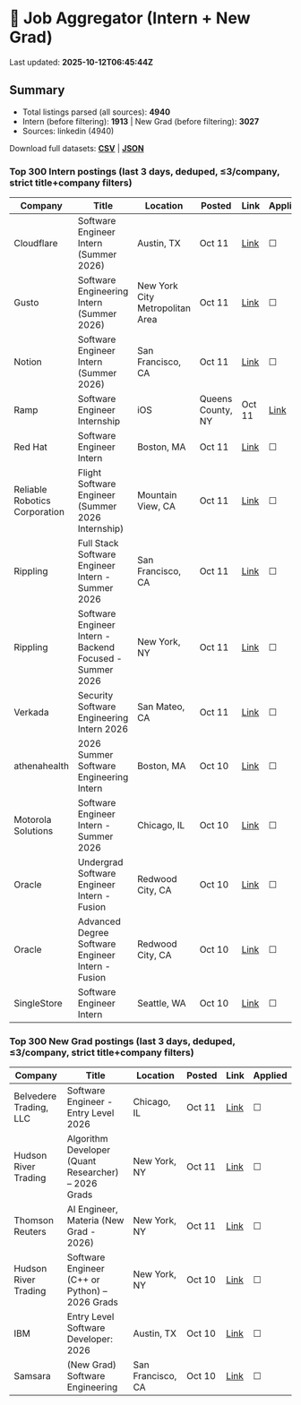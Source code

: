 # 🔎 Job Aggregator (Intern + New Grad)

Last updated: **2025-10-12T06:45:44Z**

## Summary
- Total listings parsed (all sources): **4940**
- Intern (before filtering): **1913** | New Grad (before filtering): **3027**
- Sources: linkedin (4940)

Download full datasets: **[CSV](data/jobs.csv)** | **[JSON](data/jobs.json)**

### Top 300 Intern postings (last 3 days, deduped, ≤3/company, strict title+company filters)
| Company | Title | Location | Posted | Link | Applied |
|---|---|---|---|---|---|
| Cloudflare | Software Engineer Intern (Summer 2026) | Austin, TX | Oct 11 | [Link](https://www.linkedin.com/jobs/view/software-engineer-intern-summer-2026-at-cloudflare-4291192756?position=10&pageNum=0&refId=RIgjeq6incglhYpTRI1w6w%3D%3D&trackingId=Y4Qf9JWpw1WcWCRKue5sAw%3D%3D) | ☐ |
| Gusto | Software Engineering Intern (Summer 2026) | New York City Metropolitan Area | Oct 11 | [Link](https://www.linkedin.com/jobs/view/software-engineering-intern-summer-2026-at-gusto-4303229478?position=5&pageNum=2&refId=6OOga%2FJApt218QyzQ0rRsQ%3D%3D&trackingId=5DExvuX1c3mvX4Zsm1OIhQ%3D%3D) | ☐ |
| Notion | Software Engineer Intern (Summer 2026) | San Francisco, CA | Oct 11 | [Link](https://www.linkedin.com/jobs/view/software-engineer-intern-summer-2026-at-notion-4282336464?position=6&pageNum=0&refId=cxTwzemvsWMuPFukiy9jzw%3D%3D&trackingId=3h3L8zjkp37YFN1PBkcoNA%3D%3D) | ☐ |
| Ramp | Software Engineer Internship | iOS | Queens County, NY | Oct 11 | [Link](https://www.linkedin.com/jobs/view/software-engineer-internship-ios-at-ramp-4292803810?position=2&pageNum=5&refId=b%2FDF0WsyDR8yuFoaTl5QVw%3D%3D&trackingId=75u0OF8LeR%2BpnMMG%2FOc%2FqQ%3D%3D) | ☐ |
| Red Hat | Software Engineer Intern | Boston, MA | Oct 11 | [Link](https://www.linkedin.com/jobs/view/software-engineer-intern-at-red-hat-4292691759?position=9&pageNum=0&refId=wPkz9bPxAv5KFTHFRMi8ng%3D%3D&trackingId=O4aU1%2F0gBpF8BJqpqHJ0%2FQ%3D%3D) | ☐ |
| Reliable Robotics Corporation | Flight Software Engineer (Summer 2026 Internship) | Mountain View, CA | Oct 11 | [Link](https://www.linkedin.com/jobs/view/flight-software-engineer-summer-2026-internship-at-reliable-robotics-corporation-4313437981?position=6&pageNum=5&refId=nZSRfC0GLmtvLiG1TUA9kQ%3D%3D&trackingId=fOGDmj98GkrPw2j3NXXYng%3D%3D) | ☐ |
| Rippling | Full Stack Software Engineer Intern - Summer 2026 | San Francisco, CA | Oct 11 | [Link](https://www.linkedin.com/jobs/view/full-stack-software-engineer-intern-summer-2026-at-rippling-4303024273?position=3&pageNum=2&refId=%2BF%2BBa4elENYbEctZeI1wTg%3D%3D&trackingId=5WbRLwU2e2luxesL3DNB3A%3D%3D) | ☐ |
| Rippling | Software Engineer Intern - Backend Focused - Summer 2026 | New York, NY | Oct 11 | [Link](https://www.linkedin.com/jobs/view/software-engineer-intern-backend-focused-summer-2026-at-rippling-4303021338?position=5&pageNum=5&refId=XQmtZm1IS3G8FQH9FqWd7A%3D%3D&trackingId=95RIGdgGBRuCeb1sFim92w%3D%3D) | ☐ |
| Verkada | Security Software Engineering Intern 2026 | San Mateo, CA | Oct 11 | [Link](https://www.linkedin.com/jobs/view/security-software-engineering-intern-2026-at-verkada-4292965737?position=6&pageNum=5&refId=JDiBalXM2TIPyHpBaDPzvA%3D%3D&trackingId=rWa4CMTbW78axCbwtqe5Kw%3D%3D) | ☐ |
| athenahealth | 2026 Summer Software Engineering Intern | Boston, MA | Oct 10 | [Link](https://www.linkedin.com/jobs/view/2026-summer-software-engineering-intern-at-athenahealth-4313414228?position=10&pageNum=7&refId=lkkRHyBAEvBM8u%2FjM8awsg%3D%3D&trackingId=HMXYatO%2B1Jtgie9lX4lbfA%3D%3D) | ☐ |
| Motorola Solutions | Software Engineer Intern - Summer 2026 | Chicago, IL | Oct 10 | [Link](https://www.linkedin.com/jobs/view/software-engineer-intern-summer-2026-at-motorola-solutions-4301605060?position=4&pageNum=0&refId=1UJg1WN1gvEedM8LnlTNhA%3D%3D&trackingId=2QZqlRrjJ%2FJTMLl1sq7WhQ%3D%3D) | ☐ |
| Oracle | Undergrad Software Engineer Intern - Fusion | Redwood City, CA | Oct 10 | [Link](https://www.linkedin.com/jobs/view/undergrad-software-engineer-intern-fusion-at-oracle-4289868044?position=8&pageNum=2&refId=%2BF%2BBa4elENYbEctZeI1wTg%3D%3D&trackingId=K9q%2BLOEO%2BlnXYQ2SPQFO6g%3D%3D) | ☐ |
| Oracle | Advanced Degree Software Engineer Intern - Fusion | Redwood City, CA | Oct 10 | [Link](https://www.linkedin.com/jobs/view/advanced-degree-software-engineer-intern-fusion-at-oracle-4289865152?position=1&pageNum=7&refId=CzsZOdKjEhT6U5rZ74zpMQ%3D%3D&trackingId=zWIgyuaVaoP0QPMJTwm0pQ%3D%3D) | ☐ |
| SingleStore | Software Engineer Intern | Seattle, WA | Oct 10 | [Link](https://www.linkedin.com/jobs/view/software-engineer-intern-at-singlestore-4312862324?position=7&pageNum=2&refId=gXhCXo5gYFhJV89y8rRoPA%3D%3D&trackingId=vUarBSTu3BcHLuydnHzjIA%3D%3D) | ☐ |

### Top 300 New Grad postings (last 3 days, deduped, ≤3/company, strict title+company filters)
| Company | Title | Location | Posted | Link | Applied |
|---|---|---|---|---|---|
| Belvedere Trading, LLC | Software Engineer - Entry Level 2026 | Chicago, IL | Oct 11 | [Link](https://www.linkedin.com/jobs/view/software-engineer-entry-level-2026-at-belvedere-trading-llc-4282338211?position=10&pageNum=0&refId=OrUR%2F7Xe80%2BVjx5os1NBNA%3D%3D&trackingId=U3kEDKsrXIAIJQSsRLEmIw%3D%3D) | ☐ |
| Hudson River Trading | Algorithm Developer (Quant Researcher) – 2026 Grads | New York, NY | Oct 11 | [Link](https://www.linkedin.com/jobs/view/algorithm-developer-quant-researcher-%E2%80%93-2026-grads-at-hudson-river-trading-4281359064?position=7&pageNum=5&refId=21aNdwFW4dLkHDgjqqOeYQ%3D%3D&trackingId=WaMaCTo6MDu1gxLOvnGvLw%3D%3D) | ☐ |
| Thomson Reuters | AI Engineer, Materia (New Grad - 2026) | New York, NY | Oct 11 | [Link](https://www.linkedin.com/jobs/view/ai-engineer-materia-new-grad-2026-at-thomson-reuters-4293223889?position=8&pageNum=0&refId=d%2Fhw%2Box1HtWJtDlUv5W3Hg%3D%3D&trackingId=OPV9EmM9DUenx2POWrka1w%3D%3D) | ☐ |
| Hudson River Trading | Software Engineer (C++ or Python) – 2026 Grads | New York, NY | Oct 10 | [Link](https://www.linkedin.com/jobs/view/software-engineer-c%2B%2B-or-python-%E2%80%93-2026-grads-at-hudson-river-trading-4281352995?position=2&pageNum=7&refId=Jd1cpQJ50EciEAy2Pp6d8w%3D%3D&trackingId=7qzPrNH1AAnR%2BDR3NCSM1Q%3D%3D) | ☐ |
| IBM | Entry Level Software Developer: 2026 | Austin, TX | Oct 10 | [Link](https://www.linkedin.com/jobs/view/entry-level-software-developer-2026-at-ibm-4310259822?position=8&pageNum=2&refId=6ELIEW2UlqVekVy72Er74g%3D%3D&trackingId=qBFymSo%2FhJ%2FeVf%2BwwKeIbQ%3D%3D) | ☐ |
| Samsara | (New Grad) Software Engineering | San Francisco, CA | Oct 10 | [Link](https://www.linkedin.com/jobs/view/new-grad-software-engineering-at-samsara-4290341003?position=9&pageNum=0&refId=PZdw145xdjlZQktkoOfEFA%3D%3D&trackingId=YJBblbsETtJUu%2BjcKuuW%2FA%3D%3D) | ☐ |
